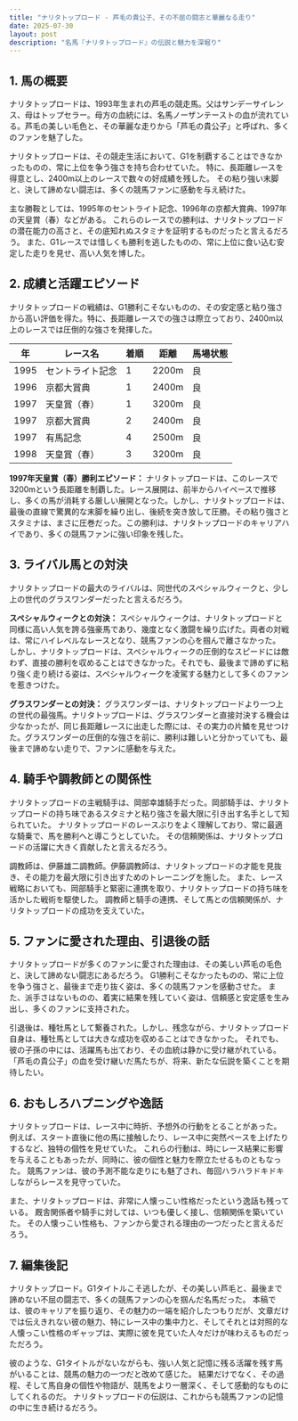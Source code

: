 ```yaml
---
title: "ナリタトップロード - 芦毛の貴公子、その不屈の闘志と華麗なる走り"
date: 2025-07-30
layout: post
description: "名馬『ナリタトップロード』の伝説と魅力を深堀り"
---
```


## 1. 馬の概要

ナリタトップロードは、1993年生まれの芦毛の競走馬。父はサンデーサイレンス、母はトップセラー。母方の血統には、名馬ノーザンテーストの血が流れている。芦毛の美しい毛色と、その華麗な走りから「芦毛の貴公子」と呼ばれ、多くのファンを魅了した。  

ナリタトップロードは、その競走生活において、G1を制覇することはできなかったものの、常に上位を争う強さを持ち合わせていた。  特に、長距離レースを得意とし、2400m以上のレースで数々の好成績を残した。  その粘り強い末脚と、決して諦めない闘志は、多くの競馬ファンに感動を与え続けた。  

主な勝鞍としては、1995年のセントライト記念、1996年の京都大賞典、1997年の天皇賞（春）などがある。  これらのレースでの勝利は、ナリタトップロードの潜在能力の高さと、その底知れぬスタミナを証明するものだったと言えるだろう。  また、G1レースでは惜しくも勝利を逃したものの、常に上位に食い込む安定した走りを見せ、高い人気を博した。


## 2. 成績と活躍エピソード

ナリタトップロードの戦績は、G1勝利こそないものの、その安定感と粘り強さから高い評価を得た。特に、長距離レースでの強さは際立っており、2400m以上のレースでは圧倒的な強さを発揮した。

| 年 | レース名             | 着順 | 距離 | 馬場状態 |
|---|----------------------|-----|-----|---------|
| 1995 | セントライト記念       | 1   | 2200m | 良       |
| 1996 | 京都大賞典           | 1   | 2400m | 良       |
| 1997 | 天皇賞（春）         | 1   | 3200m | 良       |
| 1997 | 京都大賞典           | 2   | 2400m | 良       |
| 1997 | 有馬記念           | 4   | 2500m | 良       |
| 1998 | 天皇賞（春）         | 3   | 3200m | 良       |


**1997年天皇賞（春）勝利エピソード：**  ナリタトップロードは、このレースで3200mという長距離を制覇した。レース展開は、前半からハイペースで推移し、多くの馬が消耗する厳しい展開となった。しかし、ナリタトップロードは、最後の直線で驚異的な末脚を繰り出し、後続を突き放して圧勝。その粘り強さとスタミナは、まさに圧巻だった。この勝利は、ナリタトップロードのキャリアハイであり、多くの競馬ファンに強い印象を残した。


## 3. ライバル馬との対決

ナリタトップロードの最大のライバルは、同世代のスペシャルウィークと、少し上の世代のグラスワンダーだったと言えるだろう。

**スペシャルウィークとの対決：**  スペシャルウィークは、ナリタトップロードと同様に高い人気を誇る強豪馬であり、幾度となく激闘を繰り広げた。両者の対戦は、常にハイレベルなレースとなり、競馬ファンの心を掴んで離さなかった。  しかし、ナリタトップロードは、スペシャルウィークの圧倒的なスピードには敵わず、直接の勝利を収めることはできなかった。それでも、最後まで諦めずに粘り強く走り続ける姿は、スペシャルウィークを凌駕する魅力として多くのファンを惹きつけた。

**グラスワンダーとの対決：** グラスワンダーは、ナリタトップロードより一つ上の世代の最強馬。ナリタトップロードは、グラスワンダーと直接対決する機会は少なかったが、同じ長距離レースに出走した際には、その実力の片鱗を見せつけた。グラスワンダーの圧倒的な強さを前に、勝利は難しいと分かっていても、最後まで諦めない走りで、ファンに感動を与えた。


## 4. 騎手や調教師との関係性

ナリタトップロードの主戦騎手は、岡部幸雄騎手だった。岡部騎手は、ナリタトップロードの持ち味であるスタミナと粘り強さを最大限に引き出す名手として知られていた。  ナリタトップロードのレースぶりをよく理解しており、常に最適な騎乗で、馬を勝利へと導こうとしていた。  その信頼関係は、ナリタトップロードの活躍に大きく貢献したと言えるだろう。

調教師は、伊藤雄二調教師。伊藤調教師は、ナリタトップロードの才能を見抜き、その能力を最大限に引き出すためのトレーニングを施した。  また、レース戦略においても、岡部騎手と緊密に連携を取り、ナリタトップロードの持ち味を活かした戦術を駆使した。  調教師と騎手の連携、そして馬との信頼関係が、ナリタトップロードの成功を支えていた。


## 5. ファンに愛された理由、引退後の話

ナリタトップロードが多くのファンに愛された理由は、その美しい芦毛の毛色と、決して諦めない闘志にあるだろう。  G1勝利こそなかったものの、常に上位を争う強さと、最後まで走り抜く姿は、多くの競馬ファンを感動させた。  また、派手さはないものの、着実に結果を残していく姿は、信頼感と安定感を生み出し、多くのファンに支持された。

引退後は、種牡馬として繋養された。しかし、残念ながら、ナリタトップロード自身は、種牡馬としては大きな成功を収めることはできなかった。  それでも、彼の子孫の中には、活躍馬も出ており、その血統は静かに受け継がれている。  「芦毛の貴公子」の血を受け継いだ馬たちが、将来、新たな伝説を築くことを期待したい。


## 6. おもしろハプニングや逸話

ナリタトップロードは、レース中に時折、予想外の行動をとることがあった。  例えば、スタート直後に他の馬に接触したり、レース中に突然ペースを上げたりするなど、独特の個性を見せていた。  これらの行動は、時にレース結果に影響を与えることもあったが、同時に、彼の個性と魅力を際立たせるものともなった。  競馬ファンは、彼の予測不能な走りにも魅了され、毎回ハラハラドキドキしながらレースを見守っていた。

また、ナリタトップロードは、非常に人懐っこい性格だったという逸話も残っている。  厩舎関係者や騎手に対しては、いつも優しく接し、信頼関係を築いていた。  その人懐っこい性格も、ファンから愛される理由の一つだったと言えるだろう。


## 7. 編集後記

ナリタトップロード。G1タイトルこそ逃したが、その美しい芦毛と、最後まで諦めない不屈の闘志で、多くの競馬ファンの心を掴んだ名馬だった。  本稿では、彼のキャリアを振り返り、その魅力の一端を紹介したつもりだが、文章だけでは伝えきれない彼の魅力、特にレース中の集中力と、そしてそれとは対照的な人懐っこい性格のギャップは、実際に彼を見ていた人々だけが味わえるものだっただろう。

彼のような、G1タイトルがないながらも、強い人気と記憶に残る活躍を残す馬がいることは、競馬の魅力の一つだと改めて感じた。  結果だけでなく、その過程、そして馬自身の個性や物語が、競馬をより一層深く、そして感動的なものにしてくれるのだ。  ナリタトップロードの伝説は、これからも競馬ファンの記憶の中に生き続けるだろう。
